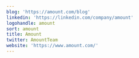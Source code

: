 ```yaml
---
blog: 'https://amount.com/blog'
linkedin: 'https://linkedin.com/company/amount'
logohandle: amount
sort: amount
title: Amount
twitter: AmountTeam
website: 'https://www.amount.com/'
---
```

